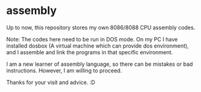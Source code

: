 # assembly
Up to now, this repository stores my own 8086/8088 CPU assembly codes.

Note: The codes here need to be run in DOS mode. On my PC I have installed dosbox (A virtual machine which can provide dos environment), and I assemble and link the programs in that specific environment.

I am a new learner of assembly language, so there can be mistakes or bad instructions. However, I am willing to proceed.

Thanks for your visit and advice. :D

